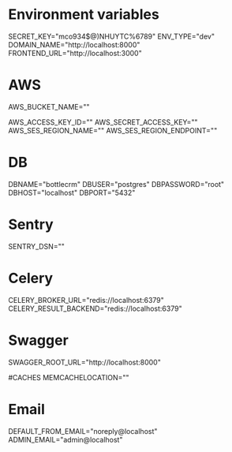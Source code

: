 # Environment variables

SECRET_KEY="mco934$@)NHUYTC%6789"
ENV_TYPE="dev"
DOMAIN_NAME="http://localhost:8000"
FRONTEND_URL="http://localhost:3000"

# AWS
AWS_BUCKET_NAME=""

AWS_ACCESS_KEY_ID=""
AWS_SECRET_ACCESS_KEY=""
AWS_SES_REGION_NAME=""
AWS_SES_REGION_ENDPOINT=""


# DB
DBNAME="bottlecrm"
DBUSER="postgres"
DBPASSWORD="root"
DBHOST="localhost"
DBPORT="5432"

# Sentry
SENTRY_DSN=""

# Celery
CELERY_BROKER_URL="redis://localhost:6379"
CELERY_RESULT_BACKEND="redis://localhost:6379"

# Swagger
SWAGGER_ROOT_URL="http://localhost:8000"

#CACHES
MEMCACHELOCATION=""

# Email
DEFAULT_FROM_EMAIL="noreply@localhost"
ADMIN_EMAIL="admin@localhost"
